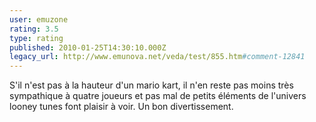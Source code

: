 ```yaml
---
user: emuzone
rating: 3.5
type: rating
published: 2010-01-25T14:30:10.000Z
legacy_url: http://www.emunova.net/veda/test/855.htm#comment-12841
---
```

S'il n'est pas à la hauteur d'un mario kart, il n'en reste pas moins très sympathique à quatre joueurs et pas mal de petits éléments de l'univers looney tunes font plaisir à voir. Un bon divertissement.